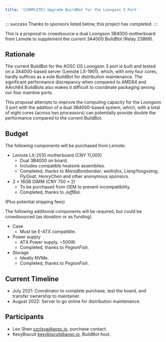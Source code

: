 ```yaml
---
title: '[COMPLETE] Upgrade BuildBot for the Loongson 3 Port'
---
```


::: success
Thanks to sponsors listed below, this project has completed.
:::

This is a proposal to crowdsource a dual Loongson 3B4000 motherboard from Lemote to supplement the current 3A4000 BuildBot (Relay 23869).

## Rationale

The current BuildBot for the AOSC OS Loongson 3 port is built and tested on a 3A4000-based server (Lemote LX-1901), which, with only four cores, hardly suffices as a sole BuildBot for distribution maintenance. The significant performance discrepancy when compared to AMD64 and AArch64 BuildBots also makes it difficult to coordinate packaging among our four mainline ports.

This proposal attempts to improve the computing capacity for the Loongson 3 port with the addition of a dual 3B4000-based system, which, with a total of eight cores (across two processors) can potentially provide double the performance compared to the current BuildBot.

## Budget

The following components will be purchased from Lemote:

+ Lemote LX-2510 motherboard (CNY 11,000)
  - Dual 3B4000 on board.
  - Includes compatible heatsink assemblies.
  - Completed, thanks to *MariaBombardier*, *weilinfox*, *LiangYongxiang*, *FlyGoat*, *HenryChen* and other anonymous sponsors.
+ 2 × 16GB DIMM (CNY 750 × 2)
  - To be purchased from OEM to prevent incompatibility.
  - Completed, thanks to *JeffBai*.

(Plus potential shipping fees)

The following additional components will be required, but could be crowdsourced (as donation or as funding).

+ Case
  - Must be E-ATX compatible.
+ Power supply
  - ATX Power supply, ~500W.
  - Completed, thanks to *PegionFish*.
+ Storage
  - Ideally NVMe.
  - Completed, thanks to *PegionFish*.

## Current Timeline

- July 2021: Coordinator to complete purchase, test the board, and transfer ownership to maintainer.
- August 2022: Server to go online for distribution maintenance.

## Participants

- Leo Shen <szclsya@aosc.io>, purchase contact.
- KexyBiscuit <kexybiscuit@aosc.io>, BuildBot host.
